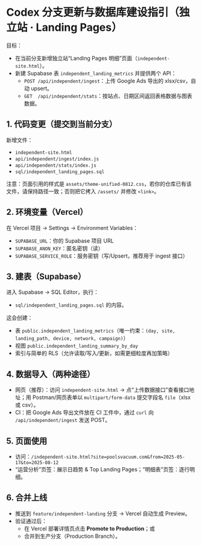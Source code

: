 # Codex 分支更新与数据库建设指引（独立站 · Landing Pages）

目标：
- 在当前分支新增独立站“Landing Pages 明细”页面（`independent-site.html`）。
- 新建 Supabase 表 `independent_landing_metrics` 并提供两个 API：
  - `POST /api/independent/ingest`：上传 Google Ads 导出的 xlsx/csv，自动 upsert。
  - `GET  /api/independent/stats`：按站点、日期区间返回表格数据与图表数据。

## 1. 代码变更（提交到当前分支）
新增文件：
- `independent-site.html`
- `api/independent/ingest/index.js`
- `api/independent/stats/index.js`
- `sql/independent_landing_pages.sql`

注意：页面引用的样式是 `assets/theme-unified-0812.css`，若你的仓库已有该文件，请保持路径一致；否则把它拷入 `/assets/` 并修改 `<link>`。

## 2. 环境变量（Vercel）
在 Vercel 项目 → Settings → Environment Variables：
- `SUPABASE_URL`：你的 Supabase 项目 URL
- `SUPABASE_ANON_KEY`：匿名密钥（读）
- `SUPABASE_SERVICE_ROLE`：服务密钥（写/Upsert，推荐用于 ingest 接口）

## 3. 建表（Supabase）
进入 Supabase → SQL Editor，执行：
- `sql/independent_landing_pages.sql` 的内容。

这会创建：
- 表 `public.independent_landing_metrics`（唯一约束：`(day, site, landing_path, device, network, campaign)`）
- 视图 `public.independent_landing_summary_by_day`
- 索引与简单的 RLS（允许读取/写入/更新，如需更细粒度再加策略）

## 4. 数据导入（两种途径）
- 网页（推荐）：访问 `independent-site.html` → 点“上传数据接口”查看接口地址；用 Postman/网页表单以 `multipart/form-data` 提交字段名 `file`（xlsx 或 csv）。
- CI：把 Google Ads 导出文件放在 CI 工件中，通过 `curl` 向 `/api/independent/ingest` 发送 POST。

## 5. 页面使用
- 访问：`/independent-site.html?site=poolsvacuum.com&from=2025-05-17&to=2025-08-12`
- “运营分析”页签：展示日趋势 & Top Landing Pages；“明细表”页签：逐行明细。

## 6. 合并上线
- 推送到 `feature/independent-landing` 分支 → Vercel 自动生成 Preview。
- 验证通过后：
  - 在 Vercel 部署详情页点击 **Promote to Production**；或
  - 合并到生产分支（Production Branch）。
